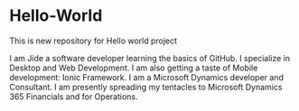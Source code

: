 # Hello-World
This is new repository for Hello world project

I am Jide
a software developer learning the basics of GitHub.
I specialize in Desktop and Web Development. I am also getting a taste of Mobile development: Ionic Framework.
I am a Microsoft Dynamics developer and Consultant.
I am presently spreading my tentacles to Microsoft Dynamics 365 Financials and for Operations.
